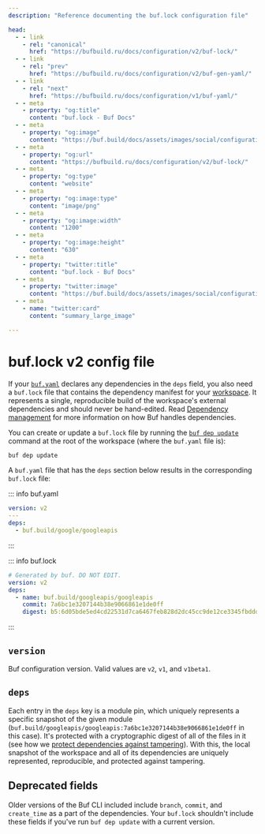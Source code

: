 ```yaml
---
description: "Reference documenting the buf.lock configuration file"

head:
  - - link
    - rel: "canonical"
      href: "https://bufbuild.ru/docs/configuration/v2/buf-lock/"
  - - link
    - rel: "prev"
      href: "https://bufbuild.ru/docs/configuration/v2/buf-gen-yaml/"
  - - link
    - rel: "next"
      href: "https://bufbuild.ru/docs/configuration/v1/buf-yaml/"
  - - meta
    - property: "og:title"
      content: "buf.lock - Buf Docs"
  - - meta
    - property: "og:image"
      content: "https://buf.build/docs/assets/images/social/configuration/v2/buf-lock.png"
  - - meta
    - property: "og:url"
      content: "https://bufbuild.ru/docs/configuration/v2/buf-lock/"
  - - meta
    - property: "og:type"
      content: "website"
  - - meta
    - property: "og:image:type"
      content: "image/png"
  - - meta
    - property: "og:image:width"
      content: "1200"
  - - meta
    - property: "og:image:height"
      content: "630"
  - - meta
    - property: "twitter:title"
      content: "buf.lock - Buf Docs"
  - - meta
    - property: "twitter:image"
      content: "https://buf.build/docs/assets/images/social/configuration/v2/buf-lock.png"
  - - meta
    - name: "twitter:card"
      content: "summary_large_image"

---
```


# buf.lock v2 config file

If your [`buf.yaml`](../buf-yaml/) declares any dependencies in the `deps` field, you also need a `buf.lock` file that contains the dependency manifest for your [workspace](../../../cli/modules-workspaces/). It represents a single, reproducible build of the workspace's external dependencies and should never be hand-edited. Read [Dependency management](../../../bsr/module/dependency-management/) for more information on how Buf handles dependencies.

You can create or update a `buf.lock` file by running the [`buf dep update`](../../../reference/cli/buf/dep/update/) command at the root of the workspace (where the `buf.yaml` file is):

```sh
buf dep update
```

A `buf.yaml` file that has the `deps` section below results in the corresponding `buf.lock` file:

::: info buf.yaml

```yaml
version: v2
---
deps:
  - buf.build/google/googleapis
```

:::

::: info buf.lock

```yaml
# Generated by buf. DO NOT EDIT.
version: v2
deps:
  - name: buf.build/googleapis/googleapis
    commit: 7a6bc1e3207144b38e9066861e1de0ff
    digest: b5:6d05bde5ed4cd22531d7ca6467feb828d2dc45cc9de12ce3345fbddd64ddb1bf0db756558c32ca49e6bc7de4426ada8960d5590e8446854b81f5f36f0916dc48
```

:::

## `version`

Buf configuration version. Valid values are `v2`, `v1`, and `v1beta1`.

## `deps`

Each entry in the `deps` key is a module pin, which uniquely represents a specific snapshot of the given module (`buf.build/googleapis/googleapis:7a6bc1e3207144b38e9066861e1de0ff` in this case). It's protected with a cryptographic digest of all of the files in it (see how we [protect dependencies against tampering](../../../bsr/module/dependency-management/#tamper-proofing)). With this, the local snapshot of the workspace and all of its dependencies are uniquely represented, reproducible, and protected against tampering.

## Deprecated fields

Older versions of the Buf CLI included include `branch`, `commit`, and `create_time` as a part of the dependencies. Your `buf.lock` shouldn't include these fields if you've run `buf dep update` with a current version.
